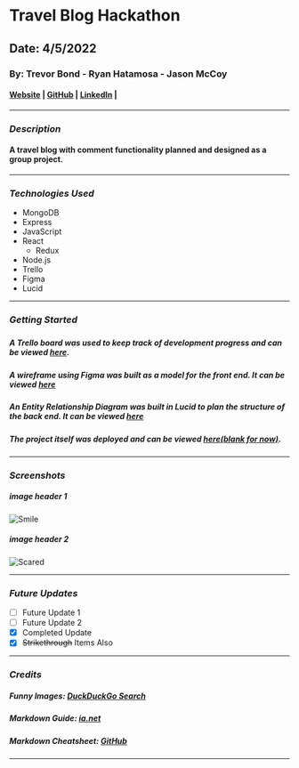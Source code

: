 # Travel Blog Hackathon

## Date: 4/5/2022

### By: Trevor Bond - Ryan Hatamosa - Jason McCoy

#### [Website]() | [GitHub]() | [LinkedIn]() |
***

### ***Description***
#### A travel blog with comment functionality planned and designed as a group project.
***

### ***Technologies Used***
* MongoDB
* Express
* JavaScript
* React
    * Redux
* Node.js
* Trello
* Figma
* Lucid

***

### ***Getting Started***

##### 
##### A Trello board was used to keep track of development progress and can be viewed [here](https://trello.com/b/LIzEg5CJ/travel-blog).
##### A wireframe using Figma was built as a model for the front end. It can be viewed [here](https://www.figma.com/file/sXkcsTM9V3iNZbOnUe6tmE/Travel-Blog-Hack-a-thon?node-id=0%3A1)
##### An Entity Relationship Diagram was built in Lucid to plan the structure of the back end. It can be viewed [here](https://lucid.app/lucidchart/b603fa5d-a43d-4002-8490-ba12ca974007/edit?beaconFlowId=6DD5EA28096FD47C&page=0_0&invitationId=inv_2704ec15-af2b-4460-b885-e4c2d764bffc#)
##### The project itself was deployed and can be viewed [here(blank for now)](URL).
***

### ***Screenshots***

##### image header 1
![Smile](https://external-content.duckduckgo.com/iu/?u=https%3A%2F%2Ftse2.mm.bing.net%2Fth%3Fid%3DOIP.PDlm3trgAkY6pGPcbRt4SQHaEK%26pid%3DApi&f=1)

##### image header 2
![Scared](https://external-content.duckduckgo.com/iu/?u=https%3A%2F%2Ftse2.mm.bing.net%2Fth%3Fid%3DOIP.buntINTHFLyDODyMKXNYcgHaEK%26pid%3DApi&f=1)
***

### ***Future Updates***

- [ ] Future Update 1
- [ ] Future Update 2
- [x] Completed Update
- [x] ~~Strikethrough~~ Items Also
***

### ***Credits***

##### Funny Images: [DuckDuckGo Search](http://www.duckduckgo.com)

##### Markdown Guide: [ia.net](https://ia.net/writer/support/general/markdown-guide)

##### Markdown Cheatsheet: [GitHub](https://guides.github.com/pdfs/markdown-cheatsheet-online.pdf)
***
